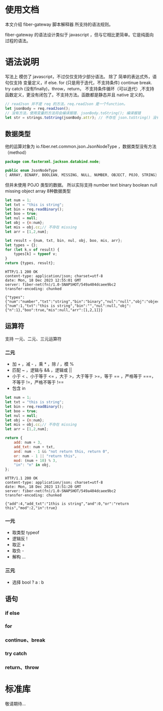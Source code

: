 # 使用文档
本文介绍 fiber-gateway 脚本解释器 所支持的语法规则。

fiber-gateway 的语法设计类似于 javascript ，但与它相比更简单。它是纯面向过程的语法。

# 语法说明
写法上 模仿了 javascript，不过仅仅支持少部分语法。
除了 简单的表达式外，语句仅支持 变量定义，if else. for (只是用于迭代，不支持条件) continue break. 
try catch (没有finally)，throw，return，
不支持条件循环（可以迭代）,不支持函数定义，更没有闭包了。不支持方法。函数都是静态并且 native 定义的。
```javascript
// readJson 并不是 req 的方法，req.readJson 是一个function。
let jsonBody = req.readJson(); 
// 没有方法，使用变量的方法将会编译报错. jsonBody.toString(); 编译报错
let str = strings.toString(jsonBody.attr); // 不存在 json.toString() 没有方法，strings.toString是一个函数。
```

## 数据类型
他的运算对象为 io.fiber.net.common.json.JsonNodeType ，数据类型没有方法 （method）
```java
package com.fasterxml.jackson.databind.node;

public enum JsonNodeType
{ ARRAY, BINARY, BOOLEAN, MISSING, NULL, NUMBER, OBJECT, POJO, STRING}
```
但并未使用 POJO 类型的数据。 所以实际支持 number text binary boolean null missing object array 8种数据类型
```javascript
let num = 1;
let txt = "this is string";
let bin = req.readBinary();
let boo = true;
let nul = null;
let obj = {n:num};
let mis = obj.cc;// 不存在 missing
let arr = [1,2,num];

let result = {num, txt, bin, nul, obj, boo, mis, arr};
let types = {};
for (let k,v of result) {
    types[k] = typeof v;
}
return {types, result};
```
```curl
HTTP/1.1 200 OK
content-type: application/json; charset=utf-8
date: Mon, 18 Dec 2023 12:55:01 GMT
server: fiber-net(fn)/1.0-SNAPSHOT/549a404dcaee9bc2
transfer-encoding: chunked

{"types":{"num":"number","txt":"string","bin":"binary","nul":"null","obj":"object","boo":"boolean","mis":"missing","arr":"array"},"result":{"num":1,"txt":"this is string","bin":"","nul":null,"obj":{"n":1},"boo":true,"mis":null,"arr":[1,2,1]}}
```

## 运算符
支持 一元、二元、三元运算符

### 二元
- 加 + ，减 - ，乘 * ，除 / ，模 %
- 匹配 ~ ，逻辑与 && ，逻辑或 ||
- 小于 < 、小于等于 <= ，大于 >，大于等于 >=，等于 == ，严格等于 ===，不等于 !=，严格不等于 !==
- 包含 in
```javascript
let num = 1;
let txt = "this is string";
let bin = req.readBinary();
let boo = true;
let nul = null;
let obj = {n:num};
let mis = obj.cc;// 不存在 missing
let arr = [1,2,num];

return {
    add: num + 3,
    add_txt: num + txt,
    and: num - 1 && "not return this, return 0",
    or: num - 1 || "return this",
    mod: (num + 10) % 3,
    "in": "n" in obj,
};
```
```curl
HTTP/1.1 200 OK
content-type: application/json; charset=utf-8
date: Mon, 18 Dec 2023 13:51:20 GMT
server: fiber-net(fn)/1.0-SNAPSHOT/549a404dcaee9bc2
transfer-encoding: chunked

{"add":4,"add_txt":"1this is string","and":0,"or":"return this","mod":2,"in":true}
```

### 一元
- 取类型 typeof
- 逻辑反 ! 
- 取正 +
- 取负 -
- 解构 ...
### 三元
- 选择 bool ? a : b 

## 语句
### if else
### for
### continue、break
### try catch
### return、throw

# 标准库

敬请期待...